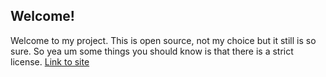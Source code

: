 ## Welcome!
Welcome to my project. This is open source, not my choice but it still is so sure. So yea
um some things you should know is that there is a strict license.
[Link to site](https://moddgodd.github.io)
